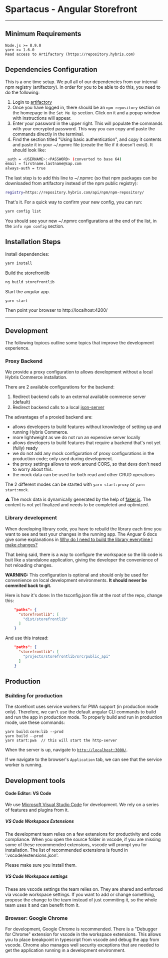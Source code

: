 # Spartacus - Angular Storefront

---

## Minimum Requirements

```
Node.js >= 8.9.0
yarn >= 1.6.0
Read access to Artifactory (https://repository.hybris.com)
```

## Dependencies Configuration

This is a one time setup. We pull all of our dependencies from our internal npm registry (artifactory). In order for you to be able to do this, you need to do the following:

1.  Login to [artifactory](https://repository.hybris.com/webapp/#/login)
2.  Once you have logged in, there should be an `npm repository` section on the homepage in the `Set Me Up` section. Click on it and a popup window with instructions will appear.
3.  Enter your password in the upper right. This will populate the commands with your encrypted password. This way you can copy and paste the commands directly in the terminal.
4.  Find the section titled "Using basic authentication", and copy it contents and paste it in your ~/.npmrc file (create the file if it doesn't exist). It should look like:

```bash
_auth = <USERNAME>:<PASSWORD> (converted to base 64)
email = firstname.lastname@sap.com
always-auth = true
```

The last step is to add this line to ~/.npmrc (so that npm packages can be downloaded from artifactory instead of the npm public registry):

```bash
registry=https://repository.hybris.com/api/npm/npm-repository/
```

That's it. For a quick way to confirm your new config, you can run:

```bash
yarn config list
```

You should see your new ~/.npmrc configurations at the end of the list, in the `info npm config` section.

## Installation Steps

Install dependencies:

```bash
yarn install
```

Build the storefrontlib

```bash
ng build storefrontlib
```

Start the angular app.

```bash
yarn start
```

Then point your browser to http://localhost:4200/

---

## Development

The following topiocs outline some topics that improve the development experience.

### Proxy Backend

We provide a proxy configuration to allows development without a local Hybris Commerce installation.

There are 2 available configurations for the backend:

1.  Redirect backend calls to an external available commerce server (default)
2.  Redirect backend calls to a local [json-server](https://github.com/typicode/json-serve)

The advantages of a proxied backend are:

- allows developers to build features without knowledge of setting up and running Hybris Commerce.
- more lightweight as we do not run an expensive server locally
- allows developers to build features that require a backend that's not yet (fully) ready
- we do not add any mock configuration of proxy configurations in the production code; only used during development.
- the proxy settings allows to work around CORS, so that devs don't need to worry about this.
- the mock data can be used for both read and other CRUD operations

The 2 different modes can be started with `yarn start:proxy` or `yarn start:mock`.

⚠️ The mock data is dynamically generated by the help of [faker.js](https://github.com/Marak/faker.js). The content is not yet finalized and needs to be completed and optimized.

### Library development

When developing library code, you have to rebuild the library each time you want to see and test your changes in the running app. The Anguar 6 docs give some explanations in [Why do I need to build the library everytime I make changes?](https://github.com/angular/angular-cli/wiki/stories-create-library#why-do-i-need-to-build-the-library-everytime-i-make-changes)

That being said, there is a way to configure the workspace so the lib code is buit like a standalone application, giving the developer the convenience of hot reloading changes.

**WARNING:** This configuration is optional and should only be used for convenience on local development environments. **It should never be commited back to git.**

Here is how it's done: In the tsconfig.json file at the root of the repo, change this:

```json
    "paths": {
      "storefrontlib": [
        "dist/storefrontlib"
      ]
    }
```

And use this instead:

```json
    "paths": {
      "storefrontlib": [
        "projects/storefrontlib/src/public_api"
      ]
    }
```

## Production

### Building for production

The storefront uses service workers for PWA support (in production mode only). Therefore, we can't use the default angular CLI commands to build and run the app in production mode. To properly build and run in production mode, use these commands:

```
yarn build:core:lib --prod
yarn build --prod
yarn start:pwa  // this will start the http-server
```

When the server is up, navigate to [`http://localhost:3000/`](http://localhost:3000/).

If we navigate to the browser's `Application` tab, we can see that the service worker is running.

## Development tools

#### Code Editor: VS Code

We use [Microsoft Visual Studio Code](https://code.visualstudio.com) for development. We rely on a series of features and plugins from it.

##### VS Code Workspace Extensions

The development team relies on a few extensions for productivity and code compliance. When you open the source folder in vscode, if you are missing some of these recommended extensions, vscode will prompt you for installation. The list of recommended extensions is found in '.vscode/extensions.json'.

Please make sure you install them.

##### VS Code Workspace settings

These are vscode settings the team relies on. They are shared and enforced via vscode workspace settings. If you want to add or change something, propose the change to the team instead of just commiting it, so the whole team uses it and can benefit from it.

### Browser: Google Chrome

For development, Google Chrome is recommended. There is a "Debugger for Chrome" extension for vscode in the workspace extensions. This allows you to place breakpoint in typescript from vscode and debug the app from vscode.
Chrome also manages well security exceptions that are needed to get the application running in a development environment.
